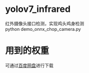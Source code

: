 # yolov7_infrared
红外摄像头接口检测，实现鸡头鸡身检测   
python demo_onnx_chop_camera.py   
# 用到的权重    
可通过[百度网盘](https://pan.baidu.com/s/1qX9RGKTKYfYbGKpdd8iuLw)进行下载
